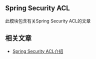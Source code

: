 ## Spring Security ACL

此模块包含有关Spring Security ACL的文章

## 相关文章

+ [Spring Security ACL介绍](docs/SpringSecurity-ACL介绍.md)